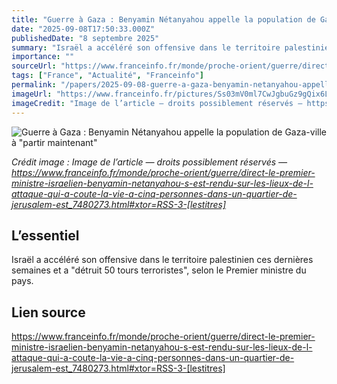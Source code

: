 ```yaml
---
title: "Guerre à Gaza : Benyamin Nétanyahou appelle la population de Gaza-ville à \"partir maintenant\""
date: "2025-09-08T17:50:33.000Z"
publishedDate: "8 septembre 2025"
summary: "Israël a accéléré son offensive dans le territoire palestinien ces dernières semaines et a \"détruit 50 tours terroristes\", selon le Premier ministre du pays."
importance: ""
sourceUrl: "https://www.franceinfo.fr/monde/proche-orient/guerre/direct-le-premier-ministre-israelien-benyamin-netanyahou-s-est-rendu-sur-les-lieux-de-l-attaque-qui-a-coute-la-vie-a-cinq-personnes-dans-un-quartier-de-jerusalem-est_7480273.html#xtor=RSS-3-[lestitres]"
tags: ["France", "Actualité", "Franceinfo"]
permalink: "/papers/2025-09-08-guerre-a-gaza-benyamin-netanyahou-appelle-la-population-de-gaza-ville-a-partir-maintenant"
imageUrl: "https://www.franceinfo.fr/pictures/Ss03mV0ml7CwJgbuGz9gQix6Luk/0x0:1024x575/1500x843/2025/09/08/068-aa-08092025-2411780-68bf11f99d7b9549350533.jpg"
imageCredit: "Image de l’article — droits possiblement réservés — https://www.franceinfo.fr/monde/proche-orient/guerre/direct-le-premier-ministre-israelien-benyamin-netanyahou-s-est-rendu-sur-les-lieux-de-l-attaque-qui-a-coute-la-vie-a-cinq-personnes-dans-un-quartier-de-jerusalem-est_7480273.html#xtor=RSS-3-[lestitres]"
---
```


![Guerre à Gaza : Benyamin Nétanyahou appelle la population de Gaza-ville à "partir maintenant"](https://www.franceinfo.fr/pictures/Ss03mV0ml7CwJgbuGz9gQix6Luk/0x0:1024x575/1500x843/2025/09/08/068-aa-08092025-2411780-68bf11f99d7b9549350533.jpg)

*Crédit image : Image de l’article — droits possiblement réservés — https://www.franceinfo.fr/monde/proche-orient/guerre/direct-le-premier-ministre-israelien-benyamin-netanyahou-s-est-rendu-sur-les-lieux-de-l-attaque-qui-a-coute-la-vie-a-cinq-personnes-dans-un-quartier-de-jerusalem-est_7480273.html#xtor=RSS-3-[lestitres]*

## L’essentiel

Israël a accéléré son offensive dans le territoire palestinien ces dernières semaines et a "détruit 50 tours terroristes", selon le Premier ministre du pays.

## Lien source

https://www.franceinfo.fr/monde/proche-orient/guerre/direct-le-premier-ministre-israelien-benyamin-netanyahou-s-est-rendu-sur-les-lieux-de-l-attaque-qui-a-coute-la-vie-a-cinq-personnes-dans-un-quartier-de-jerusalem-est_7480273.html#xtor=RSS-3-[lestitres]
